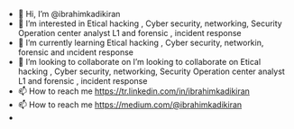 - 👋 Hi, I’m @ibrahimkadikiran
- 👀 I’m interested in Etical hacking , Cyber security, networking, Security Operation center analyst L1 and forensic , incident response
- 🌱 I’m currently learning Etical hacking , Cyber security, networkin, forensic and ıncident response
- 💞️ I’m looking to collaborate on I’m looking to collaborate on Etical hacking , Cyber security, networking, Security Operation center analyst L1 and forensic , incident response
- 📫 How to reach me https://tr.linkedin.com/in/ibrahimkadikiran
- 📫 How to reach me https://medium.com/@ibrahimkadikiran
- 
<!---
ibrahimkadikiran/ibrahimkadikiran is a ✨ special ✨ repository because its `README.md` (this file) appears on your GitHub profile.
You can click the Preview link to take a look at your changes.
--->
